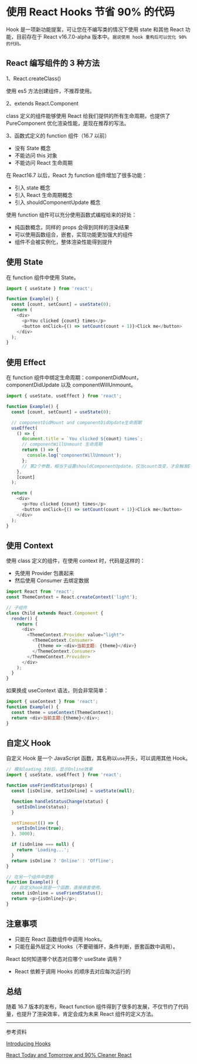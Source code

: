 # 使用 React Hooks 节省 90% 的代码

Hook 是一项新功能提案，可让您在不编写类的情况下使用 state 和其他 React 功能，目前存在于 React v16.7.0-alpha 版本中。`据说使用 hook 重构后可以优化 90%的代码。`

## React 编写组件的 3 种方法

1、React.createClass()

使用 es5 方法创建组件，不推荐使用。

2、extends React.Component

class 定义的组件能够使用 React 给我们提供的所有生命周期，也提供了 PureComponent 优化渲染性能，是现在推荐的写法。

3、函数式定义的 function 组件（16.7 以前）

- 没有 State 概念
- 不能访问 this 对象
- 不能访问 React 生命周期

在 React16.7 以后，React 为 function 组件增加了很多功能：

- 引入 state 概念
- 引入 React 生命周期概念
- 引入 shouldComponentUpdate 概念

使用 function 组件可以充分使用函数式编程给来的好处：

- 纯函数概念，同样的 props 会得到同样的渲染结果
- 可以使用函数组合，嵌套，实现功能更加强大的组件
- 组件不会被实例化，整体渲染性能得到提升

## 使用 State

在 function 组件中使用 State。

```js
import { useState } from 'react';

function Example() {
  const [count, setCount] = useState(0);
  return (
    <div>
      <p>You clicked {count} times</p>
      <button onClick={() => setCount(count + 1)}>Click me</button>
    </div>
  );
}
```

## 使用 Effect

在 function 组件中绑定生命周期：componentDidMount，componentDidUpdate 以及 componentWillUnmount。

```js
import { useState, useEffect } from 'react';

function Example() {
  const [count, setCount] = useState(0);

  // componentDidMount and componentDidUpdate生命周期
  useEffect(
    () => {
      document.title = `You clicked ${count} times`;
      // componentWillUnmount 生命周期
      return () => {
        console.log('componentWillUnmount');
      };
      // 第2个参数，相当于设置shouldComponentUpdate，仅当count改变，才会触发Effect
    },
    [count]
  );

  return (
    <div>
      <p>You clicked {count} times</p>
      <button onClick={() => setCount(count + 1)}>Click me</button>
    </div>
  );
}
```

## 使用 Context

使用 class 定义的组件，在使用 context 时，代码是这样的：

- 先使用 Provider 包裹起来
- 然后使用 Consumer 去绑定数据

```js
import React from 'react';
const ThemeContext = React.createContext('light');

// 子组件
class Child extends React.Component {
  render() {
    return (
      <div>
        <ThemeContext.Provider value="light">
          <ThemeContext.Consumer>
            {theme => <div>当前主题: {theme}</div>}
          </ThemeContext.Consumer>
        </ThemeContext.Provider>
      </div>
    );
  }
}
```

如果换成 useContext 语法，则会非常简单：

```js
import { useContext } from 'react';
function Example() {
  const theme = useContext(ThemeContext);
  return <div>当前主题:{theme}</div>;
}
```

## 自定义 Hook

自定义 Hook 是一个 JavaScript 函数，其名称以`use`开头，可以调用其他 Hook。

```js
// 模拟loading 3秒后，显示Online效果
import { useState, useEffect } from 'react';

function useFriendStatus(props) {
  const [isOnline, setIsOnline] = useState(null);

  function handleStatusChange(status) {
    setIsOnline(status);
  }

  setTimeout(() => {
    setIsOnline(true);
  }, 3000);

  if (isOnline === null) {
    return 'Loading...';
  }
  return isOnline ? 'Online' : 'Offline';
}

// 在另一个组件中使用
function Example() {
  // 自定义hook就是一个函数，直接嵌套使用。
  const isOnline = useFriendStatus();
  return <p>{isOnline}</p>;
}
```

## 注意事项

- 只能在 React 函数组件中调用 Hooks。
- 只能在最外层定义 Hooks（不要砸循环，条件判断，嵌套函数中调用）。

React 如何知道哪个状态对应哪个 useState 调用？

- React 依赖于调用 Hooks 的顺序去对应每次运行的

## 总结

随着 16.7 版本的发布，React function 组件得到了很多的发展，不仅节约了代码量，也提升了渲染效率，肯定会成为未来 React 组件的定义方法。

---

参考资料

[Introducing Hooks](https://reactjs.org/docs/hooks-intro.html)

[React Today and Tomorrow and 90% Cleaner React](https://www.youtube.com/watch?v=dpw9EHDh2bM)
